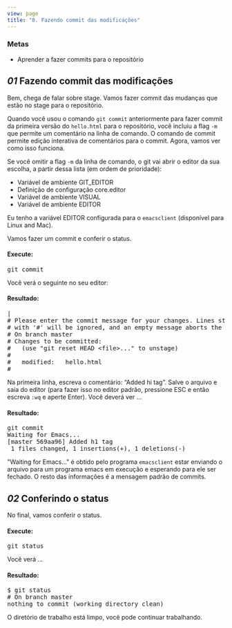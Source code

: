 ```yaml
---
view: page
title: "8. Fazendo commit das modificações"
---
```


<h3>Metas</h3>

<ul><li>Aprender a fazer commits para o repositório</li></ul>

<h2><em>01</em> Fazendo commit das modificações</h2>

<p>Bem, chega de falar sobre stage. Vamos fazer commit das mudanças que estão no stage para o repositório.</p>

<p>Quando você usou o comando <code>git commit</code> anteriormente para fazer commit da primeira versão do <code>hello.html</code> para o repositório, você incluiu a flag <code>-m</code> que permite um comentário na linha de comando. O comando de commit permite edição interativa de comentários para o commit. Agora, vamos ver como isso funciona.</p>

<p>Se você omitir a flag <code>-m</code> da linha de comando, o git vai abrir o editor da sua escolha, a partir dessa lista (em ordem de prioridade):</p>

<ul>
<li>Variável de ambiente GIT_EDITOR </li>
<li>Definição de configuração core.editor</li>
<li>Variável de ambiente <span class="caps">VISUAL</span></li>
<li>Variável de ambiente <span class="caps">EDITOR</span></li>
</ul>

<p>Eu tenho a variável <span class="caps">EDITOR</span> configurada para o <code>emacsclient</code> (disponível para Linux and Mac).</p>

<p>Vamos fazer um commit e conferir o status.</p>

<h4 class="h4-pre">Execute:</h4>

<pre class="instructions">git commit</pre>

<p>Você verá o seguinte no seu editor:</p>

<h4 class="h4-pre">Resultado:</h4>

<pre class="sample">|
# Please enter the commit message for your changes. Lines starting
# with '#' will be ignored, and an empty message aborts the commit.
# On branch master
# Changes to be committed:
#   (use "git reset HEAD &lt;file&gt;..." to unstage)
#
#	modified:   hello.html
#</pre>

<p>Na primeira linha, escreva o comentário: &#8220;Added <span class="caps">hi tag</span>&#8221;. Salve o arquivo e saia do editor (para fazer isso no editor padrão, pressione ESC e então escreva <code>:wq</code> e aperte Enter). Você deverá ver &#8230</p>

<h4 class="h4-pre">Resultado:</h4>

<pre class="sample">git commit
Waiting for Emacs...
[master 569aa96] Added h1 tag
 1 files changed, 1 insertions(+), 1 deletions(-)</pre>

<p>"Waiting for Emacs&#8230;" é obtido pelo programa <code>emacsclient</code> estar enviando o arquivo para um programa emacs em execução e esperando para ele ser fechado. O resto das informações é a mensagem padrão de commits.</p>

<h2><em>02</em> Conferindo o status</h2>

<p>No final, vamos conferir o status.</p>

<h4 class="h4-pre">Execute:</h4>

<pre class="instructions">git status</pre>

<p>Você verá &#8230;</p>

<h4 class="h4-pre">Resultado:</h4>

<pre class="sample">$ git status
# On branch master
nothing to commit (working directory clean)</pre>

<p>O diretório de trabalho está limpo, você pode continuar trabalhando.</p>
